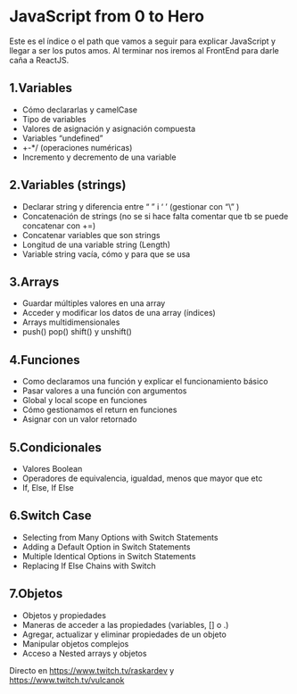 JavaScript from 0 to Hero
==========

Este es el índice o el path que vamos a seguir para explicar JavaScript y llegar a ser los putos amos.
Al terminar nos iremos al FrontEnd para darle caña a ReactJS.

1.Variables
--------------------
- Cómo declararlas y camelCase
- Tipo de variables
- Valores de asignación y asignación compuesta
- Variables “undefined”
- +-*/  (operaciones numéricas)
- Incremento y decremento de una variable

2.Variables (strings)
--------------------
- Declarar string y diferencia entre “ ” i ‘ ’ (gestionar con “\” )
- Concatenación de strings (no se si hace falta comentar que tb se puede concatenar con +=)
- Concatenar variables que son strings
- Longitud de una variable string (Length)
- Variable string vacía, cómo y para que se usa

3.Arrays
--------------------
- Guardar múltiples valores en una array
- Acceder y modificar los datos de una array (índices)
- Arrays multidimensionales
- push() pop() shift() y unshift()

4.Funciones
--------------------
- Como declaramos una función y explicar el funcionamiento básico 
- Pasar valores a una función con argumentos
- Global y local scope en funciones
- Cómo gestionamos el return en funciones
- Asignar con un valor retornado

5.Condicionales
--------------------
- Valores Boolean
- Operadores de equivalencia, igualdad, menos que mayor que etc
- If, Else, If Else

6.Switch Case
--------------------
- Selecting from Many Options with Switch Statements
- Adding a Default Option in Switch Statements
- Multiple Identical Options in Switch Statements
- Replacing If Else Chains with Switch

7.Objetos
--------------------
- Objetos y propiedades
- Maneras de acceder a las propiedades (variables, [] o .)
- Agregar, actualizar y eliminar propiedades de un objeto
- Manipular objetos complejos
- Acceso a Nested arrays y objetos


Directo en https://www.twitch.tv/raskardev y https://www.twitch.tv/vulcanok
